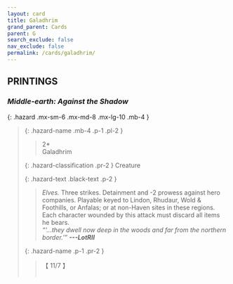 ```yaml
---
layout: card
title: Galadhrim
grand_parent: Cards
parent: G
search_exclude: false
nav_exclude: false
permalink: /cards/galadhrim/
---
```


## PRINTINGS


### _Middle-earth: Against the Shadow_

{: .hazard .mx-sm-6 .mx-md-8 .mx-lg-10 .mb-4 }
> {: .hazard-name .mb-4 .p-1 .pl-2 }
> > <div class="hazard-mp">2*</div>
> > <div class="card-name">Galadhrim</div>
>
> {: .hazard-classification .pr-2 }
> Creature
>
> {: .hazard-text .black-text .p-2 }
> > _Elves._ Three strikes. Detainment and -2 prowess against hero companies. Playable keyed to Lindon, Rhudaur, Wold & Foothills, or Anfalas; or at non-Haven sites in these regions. Each character wounded by this attack must discard all items he bears.   <br>_“‘...they dwell now deep in the woods and far from the northern border.’”_ ***---&#65279;LotRII*** 
>
> {: .hazard-name .p-1 .pr-2 }
> > <div class="card-shield">【 11/7 】</div>
> > <div class="card-corruption">&nbsp;</div>
